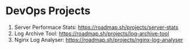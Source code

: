 # DevOps Projects

1. Server Performace Stats: https://roadmap.sh/projects/server-stats
2. Log Archive Tool: https://roadmap.sh/projects/log-archive-tool
3. Nginx Log Analyser: https://roadmap.sh/projects/nginx-log-analyser
